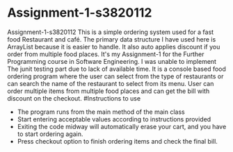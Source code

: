 # Assignment-1-s3820112
Assignment-1-s3820112
This is a simple ordering system used for a fast food Restaurant and café. 
The primary data structure I have used here is ArrayList because it is easier to handle. 
It also auto applies discount if you order from multiple food places. 
It's my Assignment-1 for the Further Programming course in Software Engineering.
I was unable to implement The junit testing part due to lack of available time.
It is a console based food ordering program where the user can select from the 
type of restaurants or can search the name of the restaurant to select from its menu. 
User can order multiple items from multiple food places and can get the bill with 
discount on the checkout.
#Instructions to use
* The program runs from the main method of the main class
* Start entering acceptable values according to instructions provided 
* Exiting the code midway will automatically erase your cart, and you have to start ordering again.
* Press checkout option to finish ordering items and check the final bill.


